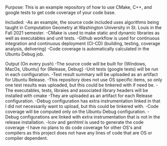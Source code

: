 Purpose: This is an example repository of how to use CMake, C++, and google tests to get code coverage of your code base. 

Included: 
-As an example, the source code included uses algorithms being taught in Computation Geometry at Washington University in St. Louis in the Fall 2021 semester.
-CMake is used to make static and dynamic libraries as well as executables and unit tests.
-Github workflow is used for continuous integration and continuous deployment (CI-CD) (building, testing, coverage analysis, delivering)
-Code coverage is automatically calculated in the Ubuntu Debug job.

Output (On every push)
-The source code will be built for {Windows, MacOs, Ubuntu} for {Release, Debug}
-Unit tests (google tests) will be run in each configuration.
  -Test result summary will be uploaded as an artifact for Ubuntu Release. 
  -This repository does not use OS specific items, so only one test results was uploaded, but this could be tinkered with if need be.
-The executables, tests, libraies and associated library headers will be installed with cmake
  -They are uploaded as an artifact for each Release configuration.
  -Debug configuration has extra instrumentation linked in that I did not necessarily want to upload, but this could be tinkered with.
-Code coverage will be computed only on the Ubuntu Debug configuration. 
  -Debug configurations are linked with extra instrumentation that is not in the release installation.
  -lcov and genhtml is used to generate the code coverage
  -I have no plans to do code coverage for other OS's and compilers as this project does not have any lines of code that are OS or compiler dependent. 
